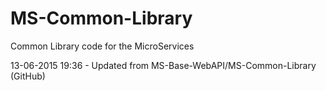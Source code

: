 # MS-Common-Library
Common Library code for the MicroServices

13-06-2015 19:36 - Updated from MS-Base-WebAPI/MS-Common-Library (GitHub)
